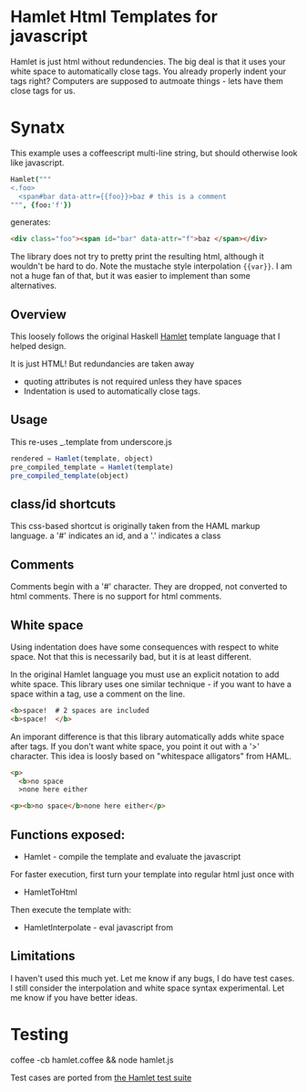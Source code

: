 # Hamlet Html Templates for javascript

Hamlet is just html without redundencies.
The big deal is that it uses your white space to automatically close tags.
You already properly indent your tags right?
Computers are supposed to autmoate things - lets have them close tags for us.

# Synatx

This example uses a coffeescript multi-line string, but should otherwise look like javascript.

``` coffeescript
Hamlet("""
<.foo>
  <span#bar data-attr={{foo}}>baz # this is a comment
""", {foo:'f'})
```

generates:

``` html
<div class="foo"><span id="bar" data-attr="f">baz </span></div>
```

The library does not try to pretty print the resulting html, although it wouldn't be hard to do.
Note the mustache style interpolation `{{var}}`.
I am not a huge fan of that, but it was easier to implement than some alternatives.

## Overview

This loosely follows the original Haskell [Hamlet](http://www.yesodweb.com/book/templates) template language that I helped design.

It is just HTML! But redundancies are taken away
* quoting attributes is not required unless they have spaces
* Indentation is used to automatically close tags.

## Usage

This re-uses _.template from underscore.js

``` js
rendered = Hamlet(template, object)
pre_compiled_template = Hamlet(template)
pre_compiled_template(object) 
```

## class/id shortcuts

This css-based shortcut is originally taken from the HAML markup language.
a '#' indicates an id, and a '.' indicates a class

## Comments

Comments begin with a '#' character.
They are dropped, not converted to html comments.
There is no support for html comments.

## White space

Using indentation does have some consequences with respect to white space.
Not that this is necessarily bad, but it is at least different.

In the original Hamlet language you must use an explicit notation to add white space.
This library uses one similar technique - if you want to have a space within a tag, use a comment on the line.

``` html
<b>space!  # 2 spaces are included
<b>space!  </b>
```

An imporant difference is that this library automatically adds white space after tags.
If you don't want white space, you point it out with a '>' character.
This idea is loosly based on "whitespace alligators" from HAML.

``` html
<p>
  <b>no space
  >none here either
```

``` html
<p><b>no space</b>none here either</p>
```

## Functions exposed:

* Hamlet - compile the template and evaluate the javascript

For faster execution, first turn your template into regular html just once with

* HamletToHtml

Then execute the template with:

* HamletInterpolate - eval javascript from

## Limitations

I haven't used this much yet. Let me know if any bugs, I do have test cases.
I still consider the interpolation and white space syntax experimental.
Let me know if you have better ideas.

# Testing

coffee -cb hamlet.coffee && node hamlet.js

Test cases are ported from [the Hamlet test suite](http://github.com/yesodweb/hamlet/hamlet/test/main.hs)
